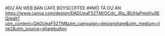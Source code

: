 #DỰ ÁN WEB BÁN CAFE BOYSCOFFEE
##MÔ TẢ DỰ ÁN 
https://www.canva.com/design/DAGUeaF52TM/OCdc_jRg_iBUHaPmqVu9EQ/edit?utm_content=DAGUeaF52TM&utm_campaign=designshare&utm_medium=link2&utm_source=sharebutton
